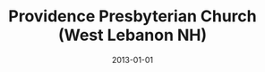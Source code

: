 ---
date: &id001 2013-01-01
end_date: null
location:
  address: 99 Maple Street
  city: West Lebanon
  state: NH
minister:
- end: null
  name: Timothy G. Herndon
  start: 2013-01-01
  type: pastor
ministers:
- Timothy G. Herndon
name: Providence Presbyterian Church
names:
- end: null
  name: Providence Presbyterian Church
  start: null
origination_date: *id001
raw_data: "West Lebanon\nProvidence Presbyterian Church\n99 Maple Street\nOrg. Pastor:\
  \ Timothy G. Herndon, 2013\u2013"
received_from: MISSING
states:
- NH
status:
  active: true
  end_date: null
  reason: null
  received_from: null
  withdrawal_to: null
title: Providence Presbyterian Church (West Lebanon NH)

---